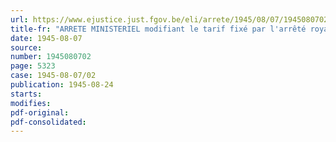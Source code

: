 ```yaml
---
url: https://www.ejustice.just.fgov.be/eli/arrete/1945/08/07/1945080702/justel
title-fr: "ARRETE MINISTERIEL modifiant le tarif fixé par l'arrêté royal du 17 mars 1945 pour l'analyse des produits phytopharmaceutiques"
date: 1945-08-07
source:
number: 1945080702
page: 5323
case: 1945-08-07/02
publication: 1945-08-24
starts:
modifies:
pdf-original:
pdf-consolidated:
---
```


